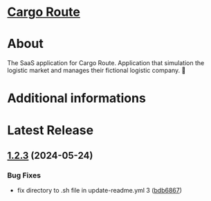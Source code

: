 # [Cargo Route](https://github.com/maroon-studio/cargo-route)

# About

The SaaS application for Cargo Route. Application that simulation the logistic market and manages their fictional logistic company. 🚛

# Additional informations

<!-- Keep clean everything below -->

# Latest Release

## [1.2.3](https://github.com/maroon-studio/cargo-route/compare/v1.2.2...v1.2.3) (2024-05-24)


### Bug Fixes

* fix directory to .sh file in update-readme.yml 3 ([bdb6867](https://github.com/maroon-studio/cargo-route/commit/bdb686724e055c0d134344449b429fba6d81e2e3))

